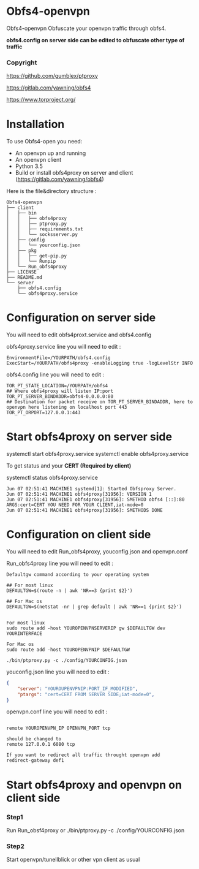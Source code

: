# Obfs4-openvpn
Obfs4-openvpn Obfuscate your openvpn traffic through obfs4.

**obfs4.config on server side can be edited to obfuscate other type of traffic**

### Copyright
https://github.com/gumblex/ptproxy

https://gitlab.com/yawning/obfs4

https://www.torproject.org/

# Installation

To use Obfs4-open you need:
  * An openvpn up and running
  * An openvpn client
  * Python 3.5
  * Build or install obfs4proxy on server and client (https://gitlab.com/yawning/obfs4) 

Here is the file&directory structure :

```
Obfs4-openvpn
├── client
│   ├── bin
│   │   ├── obfs4proxy
│   │   ├── ptproxy.py
│   │   ├── requirements.txt
│   │   └── socksserver.py
│   ├── config
│   │   └── yourconfig.json
│   ├── pkg
│   │   ├── get-pip.py
│   │   └── Runpip
│   └── Run_obfs4proxy
├── LICENSE
├── README.md
└── server
    ├── obfs4.config
    └── obfs4proxy.service
```

# Configuration on server side
You will need to edit obfs4proxt.service and obfs4.config 

obfs4proxy.service line you will need to edit  :

```
EnvironmentFile=/YOURPATH/obfs4.config
ExecStart=/YOURPATH/obfs4proxy -enableLogging true -logLevelStr INFO
```

obfs4.config line you will need to edit  :

```
TOR_PT_STATE_LOCATION=/YOURPATH/obfs4
## Where obfs4proxy will listen IP:port                                                                   
TOR_PT_SERVER_BINDADDR=obfs4-0.0.0.0:80
## Destination for packet receive on TOR_PT_SERVER_BINDADDR, here to openvpn here listening on localhost port 443          
TOR_PT_ORPORT=127.0.0.1:443
```

# Start obfs4proxy on server side 
systemctl start obfs4proxy.service
systemctl enable obfs4proxy.service

To get status and your **CERT (Required by client)**

systemctl status obfs4proxy.service

```
Jun 07 02:51:41 MACHINE1 systemd[1]: Started Obfsproxy Server.
Jun 07 02:51:41 MACHINE1 obfs4proxy[31956]: VERSION 1
Jun 07 02:51:41 MACHINE1 obfs4proxy[31956]: SMETHOD obfs4 [::]:80 ARGS:cert=CERT YOU NEED FOR YOUR CLIENT,iat-mode=0   
Jun 07 02:51:41 MACHINE1 obfs4proxy[31956]: SMETHODS DONE
```

# Configuration on client side

You will need to edit Run_obfs4proxy, youconfig.json and openvpn.conf

Run_obfs4proxy line you will need to edit  :

```
Defaultgw command according to your operating system

## For most linux
DEFAULTGW=$(route -n | awk 'NR==3 {print $2}')

## For Mac os
DEFAULTGW=$(netstat -nr | grep default | awk 'NR==1 {print $2}')


For most linux 
sudo route add -host YOUROPENVPNSERVERIP gw $DEFAULTGW dev YOURINTERFACE                                                   

For Mac os                                     
sudo route add -host YOUROPENVPNIP $DEFAULTGW

./bin/ptproxy.py -c ./config/YOURCONFIG.json

```
youconfig.json line you will need to edit  :
```json
{
    "server": "YOUROUPENVPNIP:PORT_IF_MODIFIED",
    "ptargs": "cert=CERT FROM SERVER SIDE;iat-mode=0",
}
```

openvpn.conf line you will need to edit :
```

remote YOUROPENVPN_IP OPENVPN_PORT tcp

should be changed to 
remote 127.0.0.1 6080 tcp

If you want to redirect all traffic throught openvpn add 
redirect-gateway def1
```

# Start obfs4proxy and openvpn on client side

### Step1

Run Run_obsf4proxy or ./bin/ptproxy.py -c ./config/YOURCONFIG.json

### Step2

Start openvpn/tunellblick or other vpn client as usual 

